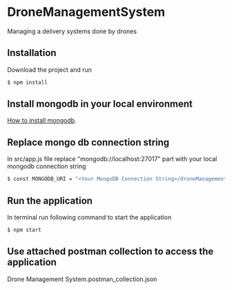 # DroneManagementSystem
Managing a delivery systems done by drones

## Installation

Download the project and run 

```bash
$ npm install
```

## Install mongodb in your local environment

[How to install mongodb](https://www.mongodb.com/docs/manual/administration/install-community/).

## Replace mongo db connection string

In src/app.js file replace "mongodb://localhost:27017" part with your local mongodb connection string

```bash
$ const MONGODB_URI = "<Your MongoDB Connection String>/droneManagement";
```

## Run the application

In terminal run following command to start the application

```bash
$ npm start
```

## Use attached postman collection to access the application

Drone Management System.postman_collection.json
